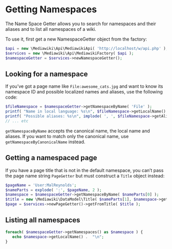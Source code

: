 # Getting Namespaces

The Name Space Getter allows you to search for namespaces and their aliases and to list all namespaces of a wiki.

To use it, first get a new NamespaceGetter object from the factory:

```php
$api = new \Mediawiki\Api\MediawikiApi( 'http://localhost/w/api.php' );
$services = new \Mediawiki\Api\MediawikiFactory( $api );
$namespaceGetter = $services->newNamespaceGetter();
```

## Looking for a namespace

If you’ve got a page name like `File:awesome_cats.jpg` and want to know its namespace ID and possible localized names and aliases, use the following code:

```php
$fileNamespace = $namespaceGetter->getNamespaceByName( 'File' );
printf( "Name in local language: %s\n", $fileNamespace->getLocalName() );
printf( "Possible aliases: %s\n", implode( ', ', $fileNamespace->getAliases() ) );
// ... etc
```

`getNamespaceByName` accepts the canonical name, the local name and aliases. If you want to match only the canonical name, use `getNamespaceByCanonicalName` instead.

## Getting a namespaced page

If you have a page title that is not in the default namespace, you can’t pass the page name string `PageGetter` but must construct a `Title` object instead:

```php
$pageName = 'User:MalReynolds';
$nameParts = explode( ':', $pageName, 2 );
$namespace = $namespaceGetter->getNamespaceByName( $nameParts[0] );
$title = new \Mediawiki\DataModel\Title( $nameParts[1], $namespace->getId() );
$page = $services->newPageGetter()->getFromTitle( $title );
```

## Listing all namespaces

```php
foreach( $namespaceGetter->getNamespaces() as $namespace ) {
   echo $namespace->getLocalName() .  "\n";
}
```